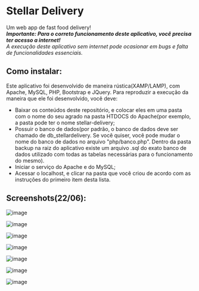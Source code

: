 # Stellar Delivery
Um web app de fast food delivery!  
_**Importante: Para o correto funcionamento deste aplicativo, você precisa ter acesso a internet!**_  
_A execução deste aplicativo sem internet pode ocasionar em bugs e falta de funcionalidades essenciais._
## Como instalar:

Este aplicativo foi desenvolvido de maneira rústica(XAMP/LAMP), com Apache, MySQL, PHP, Bootstrap e JQuery.
Para reproduzir a execução da maneira que ele foi desenvolvido, você deve:
* Baixar os conteúdos deste repositório, e colocar eles em uma pasta com o nome do seu agrado na pasta HTDOCS do Apache(por exemplo, a pasta pode ter o nome stellar-delivery;
* Possuir o banco de dados(por padrão, o banco de dados deve ser chamado de db_stellardelivery. Se você quiser, você pode mudar o nome do banco de dados no arquivo "php/banco.php". Dentro da pasta backup na raiz do aplicativo existe um arquivo .sql do exato banco de dados utilizado com todas as tabelas necessárias para o funcionamento do mesmo).
* Iniciar o serviço do Apache e do MySQL;
* Acessar o localhost, e clicar na pasta que você criou de acordo com as instruções do primeiro item desta lista.
## Screenshots(22/06):

![image](https://github.com/Rasquirrel/stellar-delivery/assets/96674887/ebb28ca7-b4a0-4158-a346-38f39ac7d2cd)

![image](https://github.com/Rasquirrel/stellar-delivery/assets/96674887/ca897a78-a23f-48ae-bce2-955bea5ff8f8)


![image](https://github.com/Rasquirrel/stellar-delivery/assets/96674887/e512eb13-3e52-45c1-a5ec-9fe3f84cc850)

![image](https://github.com/Rasquirrel/stellar-delivery/assets/96674887/8b0f8791-97c9-403d-8a4b-148d1dc8759e)

![image](https://github.com/Rasquirrel/stellar-delivery/assets/96674887/30f9c739-eab3-479a-8cc9-e93b680552bf)

![image](https://github.com/Rasquirrel/stellar-delivery/assets/96674887/91351706-74eb-49a7-8244-f1a5789213ac)

![image](https://github.com/Rasquirrel/stellar-delivery/assets/96674887/7739c515-ebbf-4038-a84d-fb40e0e067df)



